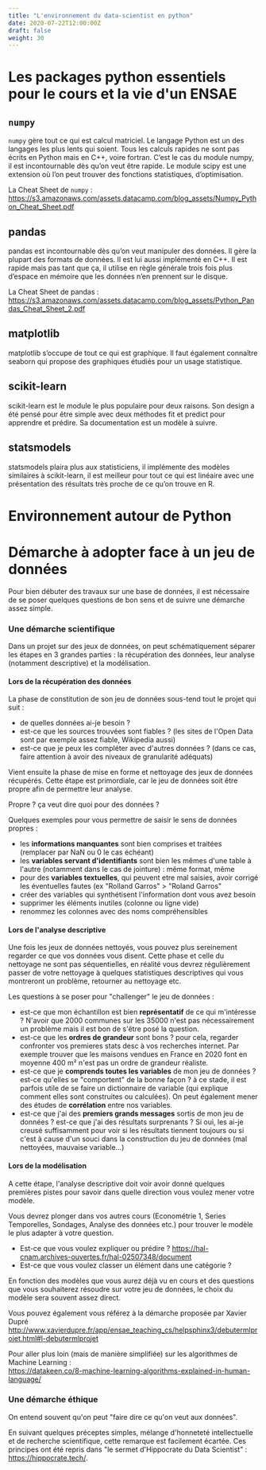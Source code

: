 ```yaml
---
title: "L'environnement du data-scientist en python"
date: 2020-07-22T12:00:00Z
draft: false
weight: 30
---
```


# Les packages python essentiels pour le cours et la vie d'un ENSAE

## `numpy`

`numpy` gère tout ce qui est calcul matriciel. Le langage Python est un des langages les plus lents qui soient. Tous les calculs rapides ne sont pas écrits en Python mais en C++, voire fortran. C’est le cas du module numpy, il est incontournable dès qu’on veut être rapide. Le module scipy est une extension où l’on peut trouver des fonctions statistiques, d’optimisation.

La Cheat Sheet de `numpy` : https://s3.amazonaws.com/assets.datacamp.com/blog_assets/Numpy_Python_Cheat_Sheet.pdf

## pandas

pandas est incontournable dès qu’on veut manipuler des données. Il gère la plupart des formats de données. Il est lui aussi implémenté en C++. Il est rapide mais pas tant que ça, il utilise en règle générale trois fois plus d’espace en mémoire que les données n’en prennent sur le disque.

La Cheat Sheet de pandas : https://s3.amazonaws.com/assets.datacamp.com/blog_assets/Python_Pandas_Cheat_Sheet_2.pdf


## matplotlib

matplotlib s’occupe de tout ce qui est graphique. Il faut également connaître seaborn qui propose des graphiques étudiés pour un usage statistique.

## scikit-learn

scikit-learn est le module le plus populaire pour deux raisons. Son design a été pensé pour être simple avec deux méthodes fit et predict pour apprendre et prédire. Sa documentation est un modèle à suivre.

## statsmodels

statsmodels plaira plus aux statisticiens, il implémente des modèles similaires à scikit-learn, il est meilleur pour tout ce qui est linéaire avec une présentation des résultats très proche de ce qu’on trouve en R.

<!---
(source http://www.xavierdupre.fr/app/papierstat/helpsphinx/rappel.html)
----->

# Environnement autour de Python

# Démarche à adopter face à un jeu de données

Pour bien débuter des travaux sur une base de données, il est nécessaire de se poser quelques questions de bon sens et de suivre une démarche assez simple. 

<!-- #region -->
### Une démarche scientifique 

Dans un projet sur des jeux de données, on peut schématiquement séparer les étapes en 3 grandes parties : la récupération des données, leur analyse (notamment descriptive) et la modélisation. 

#### Lors de la récupération des données

La phase de constitution de son jeu de données sous-tend tout le projet qui suit : 
- de quelles données ai-je besoin ? 
- est-ce que les sources trouvées sont fiables ? (les sites de l'Open Data sont par exemple assez fiable, Wikipedia aussi)
- est-ce que je peux les compléter avec d'autres données ? (dans ce cas, faire attention à avoir des niveaux de granularité adéquats)

Vient ensuite la phase de mise en forme et nettoyage des jeux de données récupérés. Cette étape est primordiale, car le jeu de données soit être propre afin de permettre leur analyse.

Propre ? ça veut dire quoi pour des données ? 

Quelques exemples pour vous permettre de saisir le sens de données propres : 
- les __informations manquantes__ sont bien comprises et traitées (remplacer par NaN ou 0 le cas échéant) 
- les __variables servant d'identifiants__ sont bien les mêmes d'une table à l'autre (notamment dans le cas de jointure) : même format, même 
- pour des __variables textuelles__, qui peuvent etre mal saisies, avoir corrigé les éventuelles fautes (ex "Rolland Garros" > "Roland Garros" 
- créer des variables qui synthétisent l'information dont vous avez besoin
- supprimer les éléments inutiles (colonne ou ligne vide)
- renommez les colonnes avec des noms compréhensibles 


#### Lors de l'analyse descriptive

Une fois les jeux de données nettoyés, vous pouvez plus sereinement regarder ce que vos données vous disent. Cette phase et celle du nettoyage ne sont pas séquentielles, en réalité vous devrez régulièrement passer de votre nettoyage à quelques statistiques descriptives qui vous montreront un problème, retourner au nettoyage etc. 

Les questions à se poser pour "challenger" le jeu de données : 

- est-ce que mon échantillon est bien __représentatif__ de ce qui m'intéresse ? N'avoir que 2000 communes sur les 35000 n'est pas nécessairement un problème mais il est bon de s'être posé la question. 
- est-ce que les __ordres de grandeur__ sont bons ? pour cela, regarder confronter vos premieres stats desc à vos recherches internet. Par exemple trouver que les maisons vendues en France en 2020 font en moyenne 400 m² n'est pas un ordre de grandeur réaliste. 
- est-ce que je __comprends toutes les variables__ de mon jeu de données ? est-ce qu'elles se "comportent" de la bonne façon ? à ce stade, il est parfois utile de se faire un dictionnaire de variable (qui explique comment elles sont construites ou calculées). On peut également mener des études de __corrélation__ entre nos variables.
- est-ce que j'ai des __premiers grands messages__ sortis de mon jeu de données ? est-ce que j'ai des résultats surprenants ? Si oui, les ai-je creusé suffisamment pour voir si les résultats tiennent toujours ou si c'est à cause d'un souci dans la construction du jeu de données (mal nettoyées, mauvaise variable...)

#### Lors de la modélisation

A cette étape, l'analyse descriptive doit voir avoir donné quelques premières pistes pour savoir dans quelle direction vous voulez mener votre modèle. 

Vous devrez plonger dans vos autres cours (Econométrie 1, Series Temporelles, Sondages, Analyse des données etc.) pour trouver le modèle le plus adapter à votre question.

- Est-ce que vous voulez expliquer ou prédire ? https://hal-cnam.archives-ouvertes.fr/hal-02507348/document
- Est-ce que vous voulez classer un élément dans une catégorie ? 

En fonction des modèles que vous aurez déjà vu en cours et des questions que vous souhaiterez résoudre sur votre jeu de données, le choix du modèle sera souvent assez direct. 


Vous pouvez également vous référez à la démarche proposée par Xavier Dupré
http://www.xavierdupre.fr/app/ensae_teaching_cs/helpsphinx3/debutermlprojet.html#l-debutermlprojet

Pour aller plus loin (mais de manière simplifiée) sur les algorithmes de Machine Learning :  
https://datakeen.co/8-machine-learning-algorithms-explained-in-human-language/
<!-- #endregion -->

### Une démarche éthique 

On entend souvent qu'on peut "faire dire ce qu'on veut aux données". 

En suivant quelques préceptes simples, mélange d'honneteté intellectuelle et de recherche scientifique, cette remarque est facilement écartée. Ces principes ont été repris dans "le sermet d'Hippocrate du Data Scientist" : https://hippocrate.tech/.
